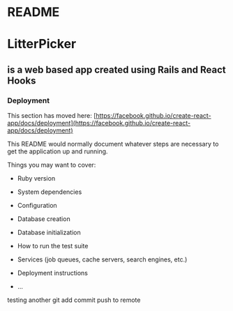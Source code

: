 # README

# LitterPicker 
  ## is a web based app created using Rails and React Hooks


### Deployment

This section has moved here: [https://facebook.github.io/create-react-app/docs/deployment](https://facebook.github.io/create-react-app/docs/deployment)

This README would normally document whatever steps are necessary to get the
application up and running.

Things you may want to cover:

* Ruby version

* System dependencies

* Configuration

* Database creation

* Database initialization

* How to run the test suite

* Services (job queues, cache servers, search engines, etc.)

* Deployment instructions

* ...


testing another git add commit push to remote
